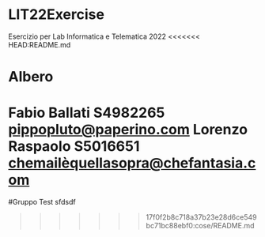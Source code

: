 # LIT22Exercise
Esercizio per Lab Informatica e Telematica 2022
<<<<<<< HEAD:README.md
# Albero
Fabio Ballati S4982265 pippopluto@paperino.com
Lorenzo Raspaolo S5016651 chemailèquellasopra@chefantasia.com
=======
#Gruppo Test
sfdsdf
>>>>>>> 17f0f2b8c718a37b23e28d6ce549bc71bc88ebf0:cose/README.md
